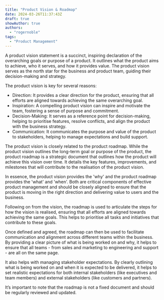 ```yaml
---
title: "Product Vision & Roadmap"
date: 2024-03-26T11:37:43Z
draft: true
showAuthor: true
authors:
  - "rogernoble"
tags:
  - "Product Management"
---
```


A product vision statement is a succinct, inspiring declaration of the overarching goals or purpose of a product. It outlines what the product aims to achieve, who it serves, and how it provides value. The product vision serves as the north star for the business and product team, guiding their decision-making and strategy. 

The product vision is key for several reasons: 

* Direction: It provides a clear direction for the product, ensuring that all efforts are aligned towards achieving the same overarching goal. 
* Inspiration: A compelling product vision can inspire and motivate the team, fostering a sense of purpose and commitment. 
* Decision-Making: It serves as a reference point for decision-making, helping to prioritise features, resolve conflicts, and align the product with the business strategy. 
* Communication: It communicates the purpose and value of the product to stakeholders, helping to manage expectations and build support. 

The product vision is closely related to the product roadmap. While the product vision outlines the long-term goal or purpose of the product, the product roadmap is a strategic document that outlines how the product will achieve this vision over time. It details the key features, improvements, and milestones that will contribute to the realisation of the product vision. 

In essence, the product vision provides the 'why' and the product roadmap provides the 'what' and 'when'. Both are critical components of effective product management and should be closely aligned to ensure that the product is moving in the right direction and delivering value to users and the business. 

Following on from the vision, the roadmap is used to articulate the steps for how the vision is realised, ensuring that all efforts are aligned towards achieving the same goals. This helps to prioritise all tasks and initiatives that contribute to these goals. 

Once defined and agreed, the roadmap can then be used to facilitate communication and alignment across different teams within the business. By providing a clear picture of what is being worked on and why, it helps to ensure that all teams - from sales and marketing to engineering and support - are all on the same page. 

It also helps with managing stakeholder expectations. By clearly outlining what is being worked on and when it is expected to be delivered, it helps to set realistic expectations for both internal stakeholders (like executives and team members) and external stakeholders (like customers and partners). 

It’s important to note that the roadmap is not a fixed document and should be regularly reviewed and updated. 